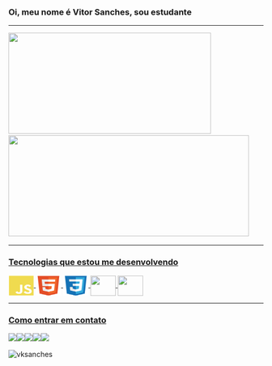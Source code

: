 <h3>Oi, meu nome é Vitor Sanches, sou estudante</h3>
<hr>
 <div style="display: inline_block" >
  <a href="https://github.com/vksanches">
  <img height="200px" width="400px" src="https://github-readme-stats.vercel.app/api?username=vksanches&show_icons=true&theme=dark&include_all_commits=true&count_private=true"/><img height="200px" width="475px" src="https://github-readme-stats.vercel.app/api/top-langs/?username=vksanches&layout=compact&langs_count=7&theme=dark"/>
</div>
  <hr>
 <h3>Tecnologias que estou me desenvolvendo</h3>
  <div style="display: inline_block">
  <img align="center" alt="" height="40" width="50" src="https://raw.githubusercontent.com/devicons/devicon/master/icons/javascript/javascript-plain.svg">
  <img align="center" alt="" height="40" width="50" src="https://raw.githubusercontent.com/devicons/devicon/master/icons/html5/html5-original.svg">
  <img align="center" alt="" height="40" width="50" src="https://raw.githubusercontent.com/devicons/devicon/master/icons/css3/css3-original.svg">
  <img align="center" alt="" height="40" width="50" src="https://cdn.jsdelivr.net/gh/devicons/devicon/icons/vuejs/vuejs-original.svg" />
  <img align="center" alt="" height="40" width="50" src="https://cdn.jsdelivr.net/gh/devicons/devicon/icons/vscode/vscode-original.svg" />
</div>
  <hr>
 <h3>Como entrar em contato</h3>
<div style="display: inline_block">
  <a href="https://www.instagram.com/vitsanches_/" target="_blank"><img src="https://img.shields.io/badge/-Instagram-%23E4405F?style=for-the-badge&logo=instagram&logoColor=white" target="_blank"></a><a target="_blank" href="https://api.whatsapp.com/send?phone=5511975375608"><img src="https://img.shields.io/badge/WhatsApp-25D366?style=for-the-badge&logo=whatsapp&logoColor=white" /></a><a href="https://discord.gg/vitsanches#8521" target="_blank"><img src="https://img.shields.io/badge/Discord-7289DA?style=for-the-badge&logo=discord&logoColor=white" target="_blank"></a><a href = "mailto:vitsanches@live.com"><img src="https://img.shields.io/badge/-Gmail-%23333?style=for-the-badge&logo=gmail&logoColor=white" target="_blank"></a><a href="https://www.linkedin.com/in/vitor-sanches-018a57173/" target="_blank"><img src="https://img.shields.io/badge/-LinkedIn-%230077B5?style=for-the-badge&logo=linkedin&logoColor=white" target="_blank"></a></div>
 <p align="left"> <img src="https://komarev.com/ghpvc/?username=vksanches&label=Profile%20views&color=0e75b6&style=flat" alt="vksanches" /></p>

